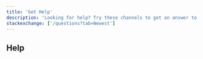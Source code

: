 ```yaml
---
title: 'Get Help'
description: 'Looking for help? Try these channels to get an answer to your question'
stackexchange: ['/questions?tab=Newest']
---
```

## Help